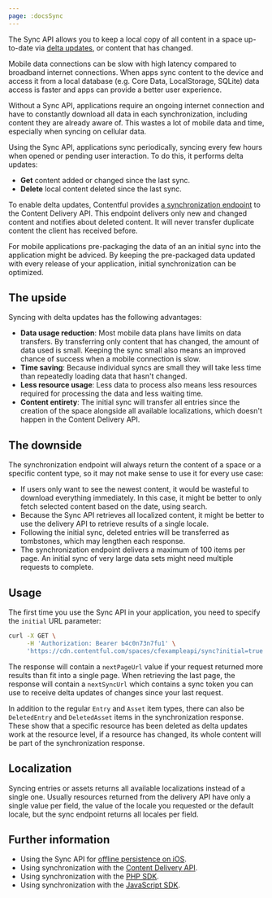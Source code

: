 ```yaml
---
page: :docsSync
---
```


The Sync API allows you to keep a local copy of all content in a space up-to-date via [delta updates](https://en.wikipedia.org/wiki/Delta_update), or content that has changed.

Mobile data connections can be slow with high latency compared to broadband internet connections. When apps sync content to the device and access it from a local database (e.g. Core Data, LocalStorage, SQLite) data access is faster and apps can provide a better user experience.

Without a Sync API, applications require an ongoing internet connection and have to constantly download all data in each synchronization, including content they are already aware of. This wastes a lot of mobile data and time, especially when syncing on cellular data.

Using the Sync API, applications sync periodically, syncing every few hours when opened or pending user interaction. To do this, it performs delta updates:

- **Get** content added or changed since the last sync.
- **Delete** local content deleted since the last sync.

To enable delta updates, Contentful provides [a synchronization endpoint](/developers/docs/references/content-delivery-api/#/reference/synchronization) to the Content Delivery API. This endpoint delivers only new and changed content and notifies about deleted content. It will never transfer duplicate content the client has received before.

For mobile applications pre-packaging the data of an an initial sync into the application might be adviced. By keeping the pre-packaged data updated with every release of your application, initial synchronization can be optimized.

## The upside

Syncing with delta updates has the following advantages:

- **Data usage reduction**: Most mobile data plans have limits on data transfers. By transferring only content that has changed, the amount of data used is small. Keeping the sync small also means an improved chance of success when a mobile connection is slow.
- **Time saving**: Because individual syncs are small they will take less time than repeatedly loading data that hasn't changed.
- **Less resource usage**: Less data to process also means less resources required for processing the data and less waiting time.
- **Content entirety**: The initial sync will transfer all entries since the creation of the space alongside all available localizations, which doesn't happen in the Content Delivery API.

## The downside

The synchronization endpoint will always return the content of a space or a specific content type, so it may not make sense to use it for every use case:

- If users only want to see the newest content, it would be wasteful to download everything immediately. In this case, it might be better to only fetch selected content based on the date, using search.
- Because the Sync API retrieves all localized content, it might be better to use the delivery API to retrieve results of a single locale.
- Following the initial sync, deleted entries will be transferred as tombstones, which may lengthen each response.
- The synchronization endpoint delivers a maximum of 100 items per page. An initial sync of very large data sets might need multiple requests to complete.

## Usage

The first time you use the Sync API in your application, you need to specify the `initial` URL parameter:

~~~bash
curl -X GET \
     -H 'Authorization: Bearer b4c0n73n7fu1' \
     'https://cdn.contentful.com/spaces/cfexampleapi/sync?initial=true'
~~~

The response will contain a `nextPageUrl` value if your request returned more results than fit into a single page. When retrieving the last page, the response will contain a `nextSyncUrl` which contains a sync token you can use to receive delta updates of changes since your last request.

In addition to the regular `Entry` and `Asset` item types, there can also be `DeletedEntry` and `DeletedAsset` items in the synchronization response. These show that a specific resource has been deleted as delta updates work at the resource level, if a resource has changed, its whole content will be part of the synchronization response.

## Localization

Syncing entries or assets returns all available localizations instead of a single one. Usually resources returned from the delivery API have only a single value per field, the value of the locale you requested or the default locale, but the sync endpoint returns all locales per field.

## Further information

- Using the Sync API for [offline persistence on iOS](/developers/docs/ios/tutorials/offline-persistence-in-ios-sdk/).
- Using synchronization with the [Content Delivery API](https://www.contentful.com/developers/docs/references/content-delivery-api/#/reference/synchronization).
- Using synchronization with the [PHP SDK](/developers/docs/php/tutorials/using-the-sync-api-with-php/).
- Using synchronization with the [JavaScript SDK](/developers/docs/javascript/tutorials/using-the-sync-api-with-js/).
